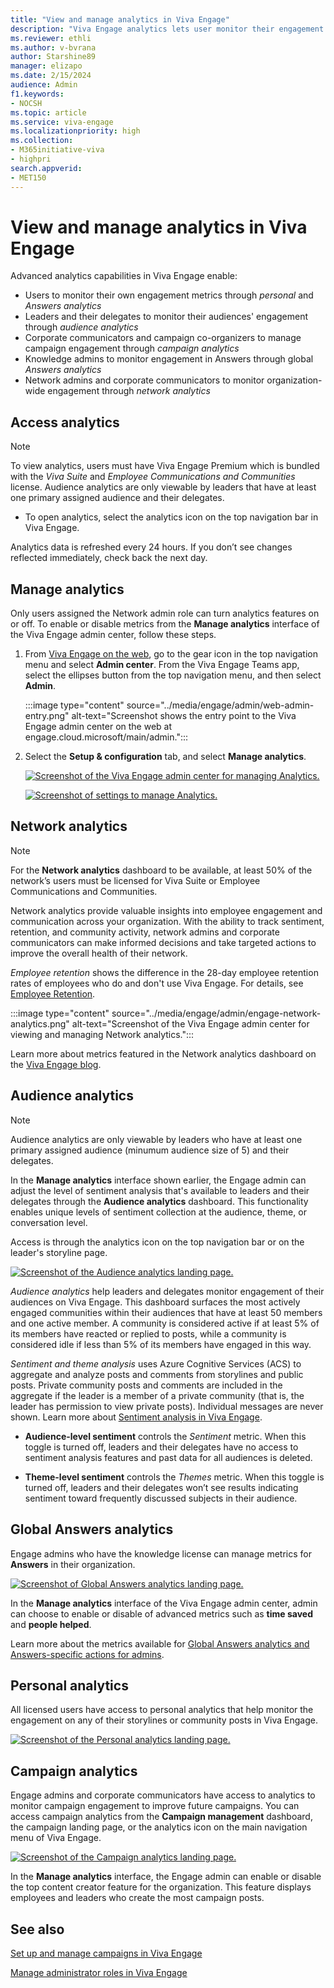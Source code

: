 ```yaml
---
title: "View and manage analytics in Viva Engage"
description: "Viva Engage analytics lets user monitor their engagement metrics and leaders monitor engagement across the organization."
ms.reviewer: ethli
ms.author: v-bvrana
author: Starshine89
manager: elizapo
ms.date: 2/15/2024
audience: Admin
f1.keywords:
- NOCSH
ms.topic: article
ms.service: viva-engage
ms.localizationpriority: high
ms.collection:  
- M365initiative-viva
- highpri
search.appverid:
- MET150
---
```



# View and manage analytics in Viva Engage

Advanced analytics capabilities in Viva Engage enable:
- Users to monitor their own engagement metrics through _personal_ and _Answers analytics_
- Leaders and their delegates to monitor their audiences' engagement through _audience analytics_
- Corporate communicators and campaign co-organizers to manage campaign engagement through _campaign analytics_
- Knowledge admins to monitor engagement in Answers through global _Answers analytics_
- Network admins and corporate communicators to monitor organization-wide engagement through _network analytics_

## Access analytics

>[!NOTE]
>To view analytics, users must have Viva Engage Premium which is bundled with the _Viva Suite_ and _Employee Communications and Communities_ license. Audience analytics are only viewable by leaders that have at least one primary assigned audience and their delegates.

- To open analytics, select the analytics icon on the top navigation bar in Viva Engage.

Analytics data is refreshed every 24 hours. If you don’t see changes reflected immediately, check back the next day.

## Manage analytics

Only users assigned the Network admin role can turn analytics features on or off. To enable or disable metrics from the **Manage analytics** interface of the Viva Engage admin center, follow these steps.

1. From [Viva Engage on the web](https://engage.cloud.microsoft/main/admin), go to the gear icon in the top navigation menu and select **Admin center**. From the Viva Engage Teams app, select the ellipses button from the top navigation menu, and then select **Admin**.

    :::image type="content" source="../media/engage/admin/web-admin-entry.png" alt-text="Screenshot shows the entry point to the Viva Engage admin center on the web at engage.cloud.microsoft/main/admin.":::

1. Select the **Setup & configuration** tab, and select **Manage analytics**.

    [![Screenshot of the Viva Engage admin center for managing Analytics.](/Viva/media/engage/admin/manage-analytics-eac.png)](/Viva/media/engage/admin/manage-analytics-eac.png#lightbox)

    [![Screenshot of settings to manage Analytics.](/Viva/media/engage/admin/analytics-admin-settings.png)](/Viva/media/engage/admin/analytics-admin-settings.png#lightbox)

## Network analytics

>[!NOTE] 
>For the **Network analytics** dashboard to be available, at least 50% of the network’s users must be licensed for Viva Suite or Employee Communications and Communities.

Network analytics provide valuable insights into employee engagement and communication across your organization. With the ability to track sentiment, retention, and community activity, network admins and corporate communicators can make informed decisions and take targeted actions to improve the overall health of their network.

*Employee retention* shows the difference in the 28-day employee retention rates of employees who do and don't use Viva Engage. For details, see [Employee Retention](/purview/retention-policies-viva-engage).

:::image type="content" source="../media/engage/admin/engage-network-analytics.png" alt-text="Screenshot of the Viva Engage admin center for viewing and managing Network analytics.":::

Learn more about metrics featured in the Network analytics dashboard on the [Viva Engage blog](https://techcommunity.microsoft.com/t5/viva-engage-blog/network-analytics-available-now-in-viva-engage/ba-p/4030771).

## Audience analytics  

>[!NOTE]
>Audience analytics are only viewable by leaders who have at least one primary assigned audience (minumum audience size of 5) and their delegates.

In the **Manage analytics** interface shown earlier, the Engage admin can adjust the level of sentiment analysis that's available to leaders and their delegates through the **Audience analytics** dashboard. This functionality enables unique levels of sentiment collection at the audience, theme, or conversation level.

Access is through the analytics icon on the top navigation bar or on the leader's storyline page.

[![Screenshot of the Audience analytics landing page.](/Viva/media/engage/admin/audience-analytics.png)](/Viva/media/engage/admin/audience-analytics.png#lightbox)

*Audience analytics* help leaders and delegates monitor engagement of their audiences on Viva Engage. This dashboard surfaces the most actively engaged communities within their audiences that have at least 50 members and one active member. A community is considered active if at least 5% of its members have reacted or replied to posts, while a community is considered idle if less than 5% of its members have engaged in this way.

*Sentiment and theme analysis* uses Azure Cognitive Services (ACS) to aggregate and analyze posts and comments from storylines and public posts. Private community posts and comments are included in the aggregate if the leader is a member of a private community (that is, the leader has permission to view private posts). Individual messages are never shown. Learn more about [Sentiment analysis in Viva Engage](https://support.microsoft.com/en-us/topic/sentiment-and-theme-analysis-in-viva-engage-065c3355-d156-4bf8-afdb-663b0724befd).

- **Audience-level sentiment** controls the *Sentiment* metric. When this toggle is turned off, leaders and their delegates have no access to sentiment analysis features and past data for all audiences is deleted.

-   **Theme-level sentiment** controls the *Themes* metric. When this toggle is turned off, leaders and their delegates won’t see results indicating sentiment toward frequently discussed subjects in their audience.

## Global Answers analytics

Engage admins who have the knowledge license can manage metrics for **Answers** in their organization.

[![Screenshot of Global Answers analytics landing page.](/Viva/media/engage/admin/global-answers-analytics.png)](/Viva/media/engage/admin/global-answers-analytics.png#lightbox)

In the **Manage analytics** interface of the Viva Engage admin center, admin can choose to enable or disable of advanced metrics such as **time saved** and **people helped**.  

Learn more about the metrics available for [Global Answers analytics and Answers-specific actions for admins](/Viva/engage/eac-answers-admin-scenarios).

## Personal analytics  

All licensed users have access to personal analytics that help monitor the engagement on any of their storylines or community posts in Viva Engage.

[![Screenshot of the Personal analytics landing page.](/Viva/media/engage/admin/personal-analytics-admin.png)](/Viva/media/engage/admin/personal-analytics-admin.png#lightbox)

## Campaign analytics  

Engage admins and corporate communicators have access to analytics to monitor campaign engagement to improve future campaigns. You can access campaign analytics from the **Campaign management** dashboard, the campaign landing page, or the analytics icon on the main navigation menu of Viva Engage.

[![Screenshot of the Campaign analytics landing page.](/Viva/media/engage/admin/campaign-analytics.png)](/Viva/media/engage/admin/campaign-analytics.png#lightbox)

In the **Manage analytics** interface, the Engage admin can enable or disable the top content creator feature for the organization. This feature displays employees and leaders who create the most campaign posts.

## See also

[Set up and manage campaigns in Viva Engage](/viva/engage/campaigns)

[Manage administrator roles in Viva Engage](/viva/engage/eac-key-admin-roles-permissions)

